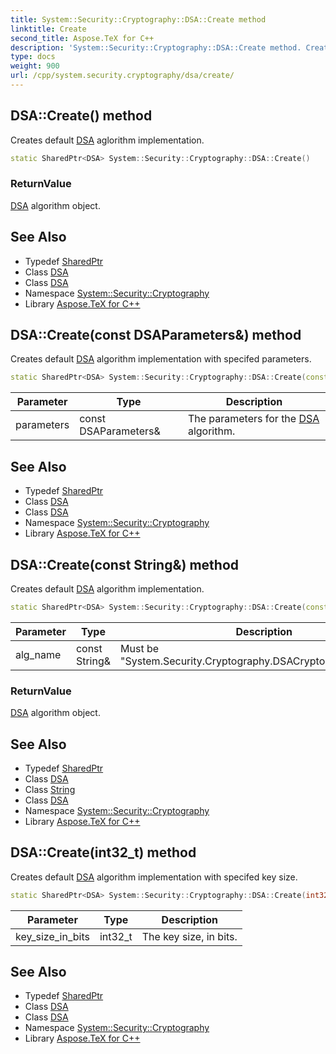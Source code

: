```yaml
---
title: System::Security::Cryptography::DSA::Create method
linktitle: Create
second_title: Aspose.TeX for C++
description: 'System::Security::Cryptography::DSA::Create method. Creates default DSA aglorithm implementation in C++.'
type: docs
weight: 900
url: /cpp/system.security.cryptography/dsa/create/
---
```

## DSA::Create() method


Creates default [DSA](../) aglorithm implementation.

```cpp
static SharedPtr<DSA> System::Security::Cryptography::DSA::Create()
```


### ReturnValue

[DSA](../) algorithm object.

## See Also

* Typedef [SharedPtr](../../../system/sharedptr/)
* Class [DSA](../)
* Class [DSA](../)
* Namespace [System::Security::Cryptography](../../)
* Library [Aspose.TeX for C++](../../../)
## DSA::Create(const DSAParameters\&) method


Creates default [DSA](../) algorithm implementation with specifed parameters.

```cpp
static SharedPtr<DSA> System::Security::Cryptography::DSA::Create(const DSAParameters &parameters)
```


| Parameter | Type | Description |
| --- | --- | --- |
| parameters | const DSAParameters\& | The parameters for the [DSA](../) algorithm. |

## See Also

* Typedef [SharedPtr](../../../system/sharedptr/)
* Class [DSA](../)
* Class [DSA](../)
* Namespace [System::Security::Cryptography](../../)
* Library [Aspose.TeX for C++](../../../)
## DSA::Create(const String\&) method


Creates default [DSA](../) algorithm implementation.

```cpp
static SharedPtr<DSA> System::Security::Cryptography::DSA::Create(const String &alg_name)
```


| Parameter | Type | Description |
| --- | --- | --- |
| alg_name | const String\& | Must be "System.Security.Cryptography.DSACryptoServiceProvider". |

### ReturnValue

[DSA](../) algorithm object.

## See Also

* Typedef [SharedPtr](../../../system/sharedptr/)
* Class [DSA](../)
* Class [String](../../../system/string/)
* Class [DSA](../)
* Namespace [System::Security::Cryptography](../../)
* Library [Aspose.TeX for C++](../../../)
## DSA::Create(int32_t) method


Creates default [DSA](../) algorithm implementation with specifed key size.

```cpp
static SharedPtr<DSA> System::Security::Cryptography::DSA::Create(int32_t key_size_in_bits)
```


| Parameter | Type | Description |
| --- | --- | --- |
| key_size_in_bits | int32_t | The key size, in bits. |

## See Also

* Typedef [SharedPtr](../../../system/sharedptr/)
* Class [DSA](../)
* Class [DSA](../)
* Namespace [System::Security::Cryptography](../../)
* Library [Aspose.TeX for C++](../../../)
